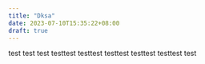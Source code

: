 ```yaml
---
title: "Dksa"
date: 2023-07-10T15:35:22+08:00
draft: true
---
```

test
test
test
testtest
testtest
testtest
testtest
testtest
test
